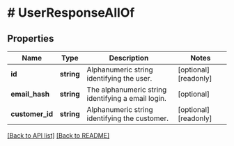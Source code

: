# # UserResponseAllOf

## Properties

Name | Type | Description | Notes
------------ | ------------- | ------------- | -------------
**id** | **string** | Alphanumeric string identifying the user. | [optional] [readonly]
**email_hash** | **string** | The alphanumeric string identifying a email login. | [optional]
**customer_id** | **string** | Alphanumeric string identifying the customer. | [optional] [readonly]

[[Back to API list]](../../README.md#endpoints) [[Back to README]](../../README.md)
